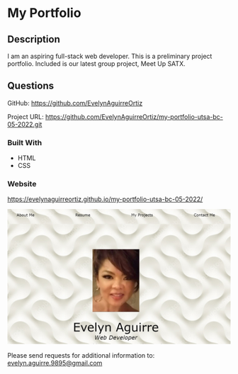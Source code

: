 # My Portfolio

## Description

I am an aspiring full-stack web developer. This is a preliminary project portfolio. Included is our latest group project, Meet Up SATX.

## Questions

GitHub:
<https://github.com/EvelynAguirreOrtiz>

Project URL:
<https://github.com/EvelynAguirreOrtiz/my-portfolio-utsa-bc-05-2022.git>

### Built With

- HTML
- CSS

### Website

https://evelynaguirreortiz.github.io/my-portfolio-utsa-bc-05-2022/

![](./assets/images/portfolio-screenshot.jpg)

Please send requests for additional information to:
<evelyn.aguirre.9895@gmail.com>
